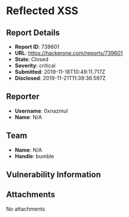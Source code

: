 # Reflected XSS

## Report Details
- **Report ID**: 739601
- **URL**: https://hackerone.com/reports/739601
- **State**: Closed
- **Severity**: critical
- **Submitted**: 2019-11-18T10:49:11.717Z
- **Disclosed**: 2019-11-21T11:39:36.597Z

## Reporter
- **Username**: 0xnazmul
- **Name**: N/A

## Team
- **Name**: N/A
- **Handle**: bumble

## Vulnerability Information


## Attachments
No attachments
